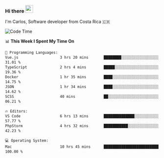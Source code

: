### Hi there <img src="https://media.giphy.com/media/hvRJCLFzcasrR4ia7z/giphy.gif" width="25px" height="25px">

I'm Carlos, Software developer from Costa Rica 🇨🇷

[//]: # (<a href="https://app.daily.dev/carum98"><img src="https://github.com/carum98/carum98/blob/main/devcard.svg" width="400" alt="Carlos Umaña Acevedo's Dev Card"/></a>)


<!--START_SECTION:waka-->
![Code Time](http://img.shields.io/badge/Code%20Time-13%2C350%20hrs%2020%20mins-blue)

📊 **This Week I Spent My Time On** 

```text
💬 Programming Languages: 
Vue.js                   3 hrs 20 mins       ████████░░░░░░░░░░░░░░░░░   31.01 % 
TypeScript               2 hrs 4 mins        █████░░░░░░░░░░░░░░░░░░░░   19.36 % 
Docker                   1 hr 35 mins        ████░░░░░░░░░░░░░░░░░░░░░   14.75 % 
JSON                     1 hr 34 mins        ████░░░░░░░░░░░░░░░░░░░░░   14.62 % 
SCSS                     40 mins             ██░░░░░░░░░░░░░░░░░░░░░░░   06.21 % 

🔥 Editors: 
VS Code                  6 hrs 13 mins       ██████████████░░░░░░░░░░░   57.77 % 
PhpStorm                 4 hrs 32 mins       ███████████░░░░░░░░░░░░░░   42.23 % 

💻 Operating System: 
Mac                      10 hrs 45 mins      █████████████████████████   100.00 % 
```


<!--END_SECTION:waka-->
